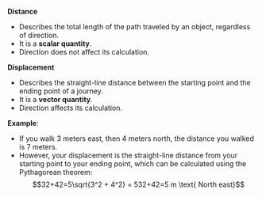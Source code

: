 **Distance**

- Describes the total length of the path traveled by an object, regardless of direction.
- It is a **scalar quantity**.
- Direction does not affect its calculation.

**Displacement**

- Describes the straight-line distance between the starting point and the ending point of a journey.
- It is a **vector quantity**.
- Direction affects its calculation.

**Example**:

- If you walk 3 meters east, then 4 meters north, the distance you walked is 7 meters.
- However, your displacement is the straight-line distance from your starting point to your ending point, which can be calculated using the Pythagorean theorem: $$32+42=5\sqrt{3^2 + 4^2} = 532+42​=5 m  \text{ North east}$$